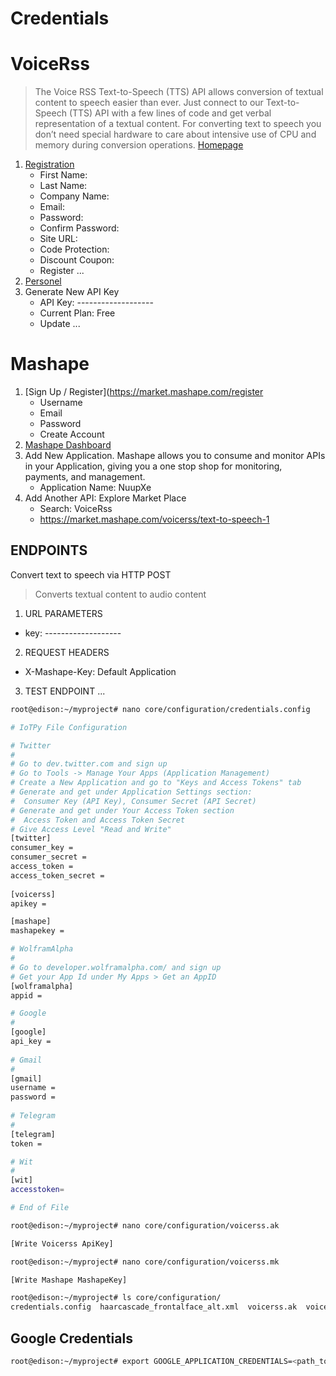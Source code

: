 # Credentials

# VoiceRss

> The Voice RSS Text-to-Speech (TTS) API allows conversion of textual content to speech easier than ever. Just connect to our Text-to-Speech (TTS) API with a few lines of code and get verbal representation of a textual content. For converting text to speech you don’t need special hardware to care about intensive use of CPU and memory during conversion operations. [Homepage](http://www.voicerss.org/)

1. [Registration](http://www.voicerss.org/registration.aspx)
   - First Name: 
   - Last Name: 
   - Company Name:
   - Email: 
   - Password:
   - Confirm Password:
   - Site URL:
   - Code Protection: 
   - Discount Coupon: 
   - Register ...
2. [Personel](http://www.voicerss.org/personel)
3. Generate New API Key
   - API Key: -------------------
   - Current Plan: Free
   - Update ...

# Mashape

1. [Sign Up / Register](https://market.mashape.com/register
   - Username
   - Email
   - Password
   - Create Account
3. [Mashape Dashboard](https://market.mashape.com/dashboard)
4. Add New Application. Mashape allows you to consume and monitor APIs in your Application, giving you a one stop shop for monitoring, payments, and management.
   -  Application Name: NuupXe
5. Add Another API: Explore Market Place
   -  Search: VoiceRss
   -  https://market.mashape.com/voicerss/text-to-speech-1

## ENDPOINTS

Convert text to speech via HTTP POST
> Converts textual content to audio content

1. URL PARAMETERS
  - key: -------------------
2. REQUEST HEADERS
  - X-Mashape-Key: Default Application
3. TEST ENDPOINT ...

```sh
root@edison:~/myproject# nano core/configuration/credentials.config
```

```sh
# IoTPy File Configuration

# Twitter
#
# Go to dev.twitter.com and sign up
# Go to Tools -> Manage Your Apps (Application Management)
# Create a New Application and go to "Keys and Access Tokens" tab
# Generate and get under Application Settings section:
#  Consumer Key (API Key), Consumer Secret (API Secret)
# Generate and get under Your Access Token section
#  Access Token and Access Token Secret
# Give Access Level "Read and Write"
[twitter]
consumer_key = 
consumer_secret = 
access_token = 
access_token_secret = 
  
[voicerss]
apikey = 

[mashape]
mashapekey = 

# WolframAlpha
#
# Go to developer.wolframalpha.com/ and sign up
# Get your App Id under My Apps > Get an AppID 
[wolframalpha]
appid = 

# Google
#
[google]
api_key = 
    
# Gmail
#
[gmail]
username = 
password = 
    
# Telegram
#
[telegram]
token = 

# Wit
# 
[wit]
accesstoken=

# End of File
```

```sh
root@edison:~/myproject# nano core/configuration/voicerss.ak

[Write Voicerss ApiKey]

```

```sh
root@edison:~/myproject# nano core/configuration/voicerss.mk

[Write Mashape MashapeKey]

```

```sh
root@edison:~/myproject# ls core/configuration/
credentials.config  haarcascade_frontalface_alt.xml  voicerss.ak  voicerss.mk
```

## Google Credentials

```sh
root@edison:~/myproject# export GOOGLE_APPLICATION_CREDENTIALS=<path_to_service_account_file>
```
